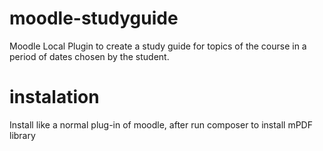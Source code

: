 # moodle-studyguide
Moodle Local Plugin to create a study guide for topics of the course in a period of dates chosen by the student. 

# instalation

Install like a normal plug-in of moodle, after run composer to install mPDF library
